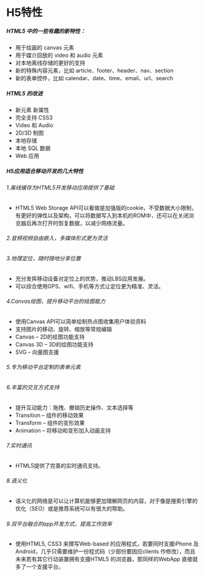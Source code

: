 # H5特性


##### HTML5 中的一些有趣的新特性：
- 用于绘画的 canvas 元素
- 用于媒介回放的 video 和 audio 元素
- 对本地离线存储的更好的支持
- 新的特殊内容元素，比如 article、footer、header、nav、section
- 新的表单控件，比如 calendar、date、time、email、url、search

##### HTML5 的改进

- 新元素
新属性
- 完全支持 CSS3
- Video 和 Audio
- 2D/3D 制图
- 本地存储
- 本地 SQL 数据
- Web 应用

##### H5应用适合移动开发的几大特性
###### 1.离线缓存为HTML5开发移动应用提供了基础

- HTML5 Web Storage API可以看做是加强版的cookie，不受数据大小限制，有更好的弹性以及架构，可以将数据写入到本机的ROM中，还可以在关闭浏览器后再次打开时恢复数据，以减少网络流量。

###### 2.音频视频自由嵌入，多媒体形式更为灵活

###### 3.地理定位，随时随地分享位置

- 充分发挥移动设备对定位上的优势，推动LBS应用发展。
- 可以综合使用GPS、wifi、手机等方式让定位更为精准、灵活。

###### 4.Canvas绘图，提升移动平台的绘图能力

- 使用Canvas API可以简单绘制热点图收集用户体验资料
- 支持图片的移动、旋转、缩放等常规编辑
- Canvas – 2D的绘图功能支持
- Canvas 3D – 3D的绘图功能支持
- SVG – 向量图支援

###### 5.专为移动平台定制的表单元素

###### 6.丰富的交互方式支持

- 提升互动能力：拖拽、撤销历史操作、文本选择等
- Transition – 组件的移动效果
- Transform – 组件的变形效果
- Animation – 将移动和变形加入动画支持

###### 7.实时通讯

- HTML5提供了完善的实时通讯支持。

###### 8.语义化

- 语义化的网络是可以让计算机能够更加理解网页的内容，对于像是搜索引擎的优化（SEO）或是推荐系统可以有很大的帮助。

###### 9.双平台融合的app开发方式，提高工作效率
 
- 使用HTML5, CSS3 来撰写Web-based  的应用程式，若要同时支援iPhone 及Android，几乎只需要维护一份程式码（少部份要因应clients 作修改），而且未来若有其它行动装置拥有支援HTML5 的浏览器，那同样的WebApp 直接就多了一个支援平台。